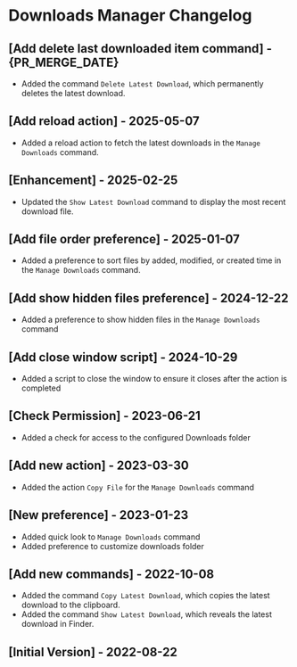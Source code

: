# Downloads Manager Changelog

## [Add delete last downloaded item command] - {PR_MERGE_DATE}

- Added the command `Delete Latest Download`, which permanently deletes the latest download.

## [Add reload action] - 2025-05-07

- Added a reload action to fetch the latest downloads in the `Manage Downloads` command.

## [Enhancement] - 2025-02-25

- Updated the `Show Latest Download` command to display the most recent download file.

## [Add file order preference] - 2025-01-07

- Added a preference to sort files by added, modified, or created time in the `Manage Downloads` command.

## [Add show hidden files preference] - 2024-12-22

- Added a preference to show hidden files in the `Manage Downloads` command

## [Add close window script] - 2024-10-29

- Added a script to close the window to ensure it closes after the action is completed

## [Check Permission] - 2023-06-21

- Added a check for access to the configured Downloads folder

## [Add new action] - 2023-03-30

- Added the action `Copy File` for the `Manage Downloads` command

## [New preference] - 2023-01-23

- Added quick look to `Manage Downloads` command
- Added preference to customize downloads folder

## [Add new commands] - 2022-10-08

- Added the command `Copy Latest Download`, which copies the latest download to the clipboard.
- Added the command `Show Latest Download`, which reveals the latest download in Finder.

## [Initial Version] - 2022-08-22
